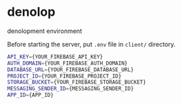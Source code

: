 # denolop

denolopment environment

Before starting the server, put `.env` file in `client/` directory.

```sh
API_KEY={YOUR_FIREBASE_API_KEY}
AUTH_DOMAIN={YOUR_FIREBASE_AUTH_DOMAIN}
DATABASE_URL={YOUR_FIREBASE_DATABASE_URL}
PROJECT_ID={YOUR_FIREBASE_PROJECT_ID}
STORAGE_BUCKET={YOUR_FIREBASE_STORAGE_BUCKET}
MESSAGING_SENDER_ID={MESSAGING_SENDER_ID}
APP_ID={APP_ID}
```
